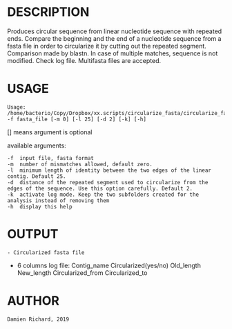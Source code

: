 # DESCRIPTION
Produces circular sequence from linear nucleotide sequence with repeated ends.
	Compare the beginning and the end of a nucleotide sequence from a fasta file in order to circularize it by cutting out the repeated segment. Comparison made by blastn. In case of multiple matches, sequence is not modified. Check log file. Multifasta files are accepted.

# USAGE

	Usage: /home/bacterio/Copy/Dropbox/xx.scripts/circularize_fasta/circularize_fasta.sh -f fasta_file [-m 0] [-l 25] [-d 2] [-k] [-h]
[] means argument is optional

available arguments:

	-f	input file, fasta format
	-m	number of mismatches allowed, default zero.
	-l	minimum length of identity between the two edges of the linear contig. Default 25.
	-d	distance of the repeated segment used to circularize from the edges of the sequence. Use this option carefully. Default 2.
	-k	activate log mode. Keep the two subfolders created for the analysis instead of removing them 
	-h	display this help

# OUTPUT

	- Circularized fasta file
  - 6 columns log file: Contig_name Circularized(yes/no) Old_length New_length Circularized_from Circularized_to

# AUTHOR

	Damien Richard, 2019
